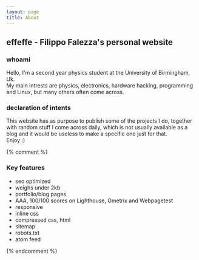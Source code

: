 ```yaml
---
layout: page
title: About
---
```


## effeffe - Filippo Falezza's personal website
### whoami
Hello, I'm a second year physics student at the University of Birmingham, Uk.  
My main intrests are physics, electronics, hardware hacking, programming and Linux, but many others often come across.

### declaration of intents
This website has as purpose to publish some of the projects I do, together with random stuff I come across daily, which is not usually available as a blog and it would be useless to make a specific one just for that.  
Enjoy :)

{% comment %}
### Key features

- seo optimized
- weighs under 2kb
- portfolio/blog pages
- AAA, 100/100 scores on Lighthouse, Gmetrix and Webpagetest
- responsive
- inline css
- compressed css, html
- sitemap
- robots.txt
- atom feed

{% endcomment %}
